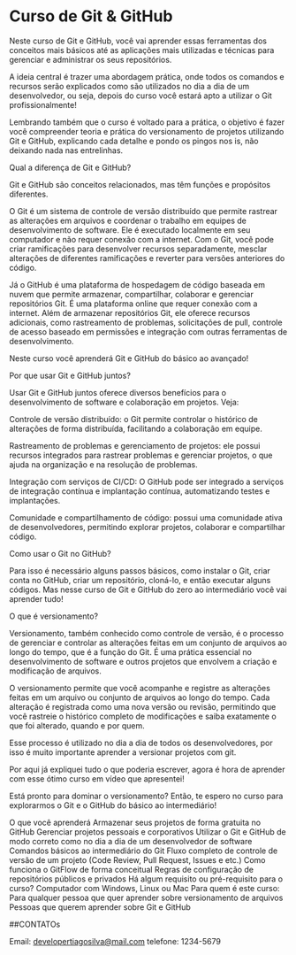 # Curso de Git & GitHub

Neste curso de Git e GitHub, você vai aprender essas ferramentas dos conceitos mais básicos até as aplicações mais utilizadas e técnicas para gerenciar e administrar os seus repositórios.



A ideia central é trazer uma abordagem prática, onde todos os comandos e recursos serão explicados como são utilizados no dia a dia de um desenvolvedor, ou seja, depois do curso você estará apto a utilizar o Git profissionalmente!



Lembrando também que o curso é voltado para a prática, o objetivo é fazer você compreender teoria e prática do versionamento de projetos utilizando Git e GitHub, explicando cada detalhe e pondo os pingos nos is, não deixando nada nas entrelinhas.



Qual a diferença de Git e GitHub?



Git e GitHub são conceitos relacionados, mas têm funções e propósitos diferentes.



O Git é um sistema de controle de versão distribuído que permite rastrear as alterações em arquivos e coordenar o trabalho em equipes de desenvolvimento de software. Ele é executado localmente em seu computador e não requer conexão com a internet. Com o Git, você pode criar ramificações para desenvolver recursos separadamente, mesclar alterações de diferentes ramificações e reverter para versões anteriores do código.



Já o GitHub é uma plataforma de hospedagem de código baseada em nuvem que permite armazenar, compartilhar, colaborar e gerenciar repositórios Git. É uma plataforma online que requer conexão com a internet. Além de armazenar repositórios Git, ele oferece recursos adicionais, como rastreamento de problemas, solicitações de pull, controle de acesso baseado em permissões e integração com outras ferramentas de desenvolvimento.



Neste curso você aprenderá Git e GitHub do básico ao avançado!



Por que usar Git e GitHub juntos?



Usar Git e GitHub juntos oferece diversos benefícios para o desenvolvimento de software e colaboração em projetos. Veja:



Controle de versão distribuído: o Git permite controlar o histórico de alterações de forma distribuída, facilitando a colaboração em equipe.



Rastreamento de problemas e gerenciamento de projetos: ele possui recursos integrados para rastrear problemas e gerenciar projetos, o que ajuda na organização e na resolução de problemas.



Integração com serviços de CI/CD: O GitHub pode ser integrado a serviços de integração contínua e implantação contínua, automatizando testes e implantações.



Comunidade e compartilhamento de código: possui uma comunidade ativa de desenvolvedores, permitindo explorar projetos, colaborar e compartilhar código.



Como usar o Git no GitHub?



Para isso é necessário alguns passos básicos, como instalar o Git, criar conta no GitHub, criar um repositório, cloná-lo, e então executar alguns códigos. Mas nesse curso de Git e GitHub do zero ao intermediário você vai aprender tudo!



O que é versionamento?



Versionamento, também conhecido como controle de versão, é o processo de gerenciar e controlar as alterações feitas em um conjunto de arquivos ao longo do tempo, que é a função do Git. É uma prática essencial no desenvolvimento de software e outros projetos que envolvem a criação e modificação de arquivos.



O versionamento permite que você acompanhe e registre as alterações feitas em um arquivo ou conjunto de arquivos ao longo do tempo. Cada alteração é registrada como uma nova versão ou revisão, permitindo que você rastreie o histórico completo de modificações e saiba exatamente o que foi alterado, quando e por quem.



Esse processo é utilizado no dia a dia de todos os desenvolvedores, por isso é muito importante aprender a versionar projetos com git.



Por aqui já expliquei tudo o que poderia escrever, agora é hora de aprender com esse ótimo curso em vídeo que apresentei!



Está pronto para dominar o versionamento? Então, te espero no curso para explorarmos o Git e o GitHub do básico ao intermediário!

O que você aprenderá
Armazenar seus projetos de forma gratuita no GitHub
Gerenciar projetos pessoais e corporativos
Utilizar o Git e GitHub de modo correto como no dia a dia de um desenvolvedor de software
Comandos básicos ao intermediário do Git
Fluxo completo de controle de versão de um projeto (Code Review, Pull Request, Issues e etc.)
Como funciona o GitFlow de forma conceitual
Regras de configuração de repositórios públicos e privados
Há algum requisito ou pré-requisito para o curso?
Computador com Windows, Linux ou Mac
Para quem é este curso:
Para qualquer pessoa que quer aprender sobre versionamento de arquivos
Pessoas que querem aprender sobre Git e GitHub


##CONTATOs

Email: developertiagosilva@mail.com 
telefone: 1234-5679
